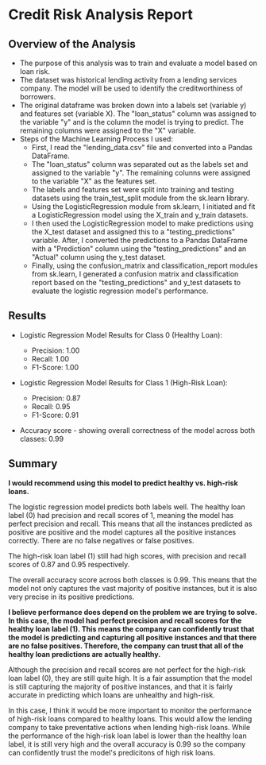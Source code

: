 # Credit Risk Analysis Report

## Overview of the Analysis

* The purpose of this analysis was to train and evaluate a model based on loan risk. 
* The dataset was historical lending activity from a lending services company. The model will be used to identify the creditworthiness of borrowers. 
* The original dataframe was broken down into a labels set (variable y) and features set (variable X). The "loan_status" column was assigned to the variable "y" and is the column the model is trying to predict. The remaining columns were assigned to the "X" variable. 
* Steps of the Machine Learning Process I used:
    * First, I read the "lending_data.csv" file and converted into a Pandas DataFrame.
    * The "loan_status" column was separated out as the labels set and assigned to the variable "y". The remaining colunns were assigned to the variable "X" as the features set. 
    * The labels and features set were split into training and testing datasets using the train_test_split module from the sk.learn library.
    * Using the LogisticRegression module from sk.learn, I initiated and fit a LogisticRegression model using the X_train and y_train datasets.
    * I then used the LogisticRegression model to make predictions using the X_test dataset and assigned this to a "testing_predictions" variable. After, I converted the predictions to a Pandas DataFrame with a "Prediction" column using the "testing_predictions" and an "Actual" column using the y_test dataset. 
    * Finally, using the confusion_matrix and classification_report modules from sk.learn, I generated a confusion matrix and classification report based on the "testing_predictions" and y_test datasets to evaluate the logistic regression model's performance. 

## Results

* Logistic Regression Model Results for Class 0 (Healthy Loan):
    * Precision: 1.00
    * Recall: 1.00
    * F1-Score: 1.00
    
* Logistic Regression Model Results for Class 1 (High-Risk Loan): 
    * Precision: 0.87
    * Recall: 0.95
    * F1-Score: 0.91
    
* Accuracy score - showing overall correctness of the model across both classes: 0.99

## Summary

**I would recommend using this model to predict healthy vs. high-risk loans.** 

The logistic regression model predicts both labels well. The healthy loan label (0) had precision and recall scores of 1, meaning the model has perfect precision and recall. This means that all the instances predicted as positive are positive and the model captures all the positive instances correctly. There are no false negatives or false positives. 

The high-risk loan label (1) still had high scores, with precision and recall scores of 0.87 and 0.95 respectively. 

The overall accuracy score across both classes is 0.99. This means that the model not only captures the vast majority of positive instances, but it is also very precise in its positive predictions. 

**I believe performance does depend on the problem we are trying to solve. In this case, the model had perfect precision and recall scores for the healthy loan label (1). This means the company can confidently trust that the model is predicting and capturing all positive instances and that there are no false positives. Therefore, the company can trust that all of the healthy loan predictions are actually healthy.**

Although the precision and recall scores are not perfect for the high-risk loan label (0), they are still quite high. It is a fair assumption that the model is still capturing the majority of positive instances, and that it is fairly accurate in predicting which loans are unhealthy and high-risk. 

In this case, I think it would be more important to monitor the performance of high-risk loans compared to healthy loans. This would allow the lending company to take preventative actions when lending high-risk loans. While the performance of the high-risk loan label is lower than the healthy loan label, it is still very high and the overall accuracy is 0.99 so the company can confidently trust the model's predicitons of high risk loans. 
